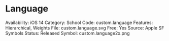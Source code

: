 # Language

Availability: iOS 14
Category: School
Code: custom.language
Features: Hierarchical, Weights
File: custom.language.svg
Free: Yes
Source: Apple SF Symbols
Status: Released
Symbol: custom.language2x.png